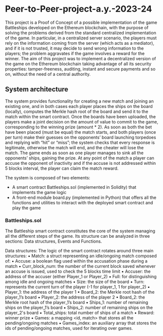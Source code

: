 # Peer-to-Peer-project-a.y.-2023-24

This project is a Proof of Concept of a possible implementation of the game Battleships developed on the
Ethereum blockchain, with the purpose of solving the problems derived from the standard centralized
implementation of the game. In particular, in a centralized server scenario, the players must rely on the
information coming from the server (which acts as a mediator), and if it is not trusted, it may decide to send
wrong information to the players; the problem aggravates if the game involves a reward for the winner.
The aim of this project was to implement a decentralized version of the game on the Ethereum blockchain
taking advantage of all its security properties: tamper-freeness, auditing, instant and secure payments and
so on, without the need of a central authority.

## System architecture
The system provides functionality for creating a new match and joining an existing one, and in both cases each player places the ships on the board (locally), computes the Merkle hash root of the board and send it to the match within the smart contract. Once the boards have been uploaded, the players make a joint decision on the amount of value to commit to the game, corresponding to the winning prize (amount * 2). As soon as both the bet have been placed (must be equal) the match starts, and both players (once per turn) make their guesses on the opponents’ board launching torpedoes and replying with “hit” or “miss”; the system checks that every response is legitimate, otherwise the match will end, and the cheater will lose the match. The game ends as soon as one player manages to sink all the opponents’ ships, gaining the prize. At any point of the match a player can accuse the opponent of inactivity and if the accuse is not addressed
within 5 blocks interval, the player can claim the match reward. 

The system is composed of two elements:
- A smart contract Battleships.sol (implemented in Solidity) that implements the game logic
- A front-end module board.py (implemented in Python) that offers all the functions and utilities to interact with the deployed smart contract and play the game

### Battleships.sol
The Battleship smart contract constitutes the core of the system managing all the different steps of the
game. Its structure can be analyzed in three sections: Data structures, Events and Functions.

Data structures:
The logic of the smart contract rotates around three main structures:
▪ Match: a struct representing an idle/ongoing match composed of:
▪ Accuse: a boolean flag used within the accusation phase during a match
▪ Curr_block_num: the number of the current block saved whenever an accuse is issued, used
to check the 5 blocks time limit
▪ Accuser: the address of the accuser (either Player_1 or Player_2)
▪ Full: for distinguishing among idle and ongoing matches
▪ Size: the size of the board
▪ Turn: represents the current turn of the player (-1 for player_1, 1 for player_2)
▪ Player_1: the address of the player 1
▪ Board_2: the Merkle root hash of the player_1’s board
▪ Player_2: the address of the player 2
▪ Board_2: the Merkle root hash of the player_1’s board
▪ Ships_1: number of remaining ships on the player_1’s board
▪ Ships_2: number of remaining ships on the player_2's board
▪ Total_ships: total number of ships of a match
▪ Reward: winner prize
▪ Games: a mapping <id, match> that stores all the pending/ongoing matches
▪ Games_index: an auxiliary array that stores the ids of pending/ongoing matches, used for iterating
over games.
